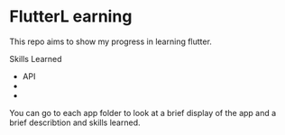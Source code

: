 # FlutterL earning
This repo aims to show my progress in learning flutter.

Skills Learned 
- API
-
-

You can go to each app folder to look at a brief display of the app and a brief describtion and skills learned. 
